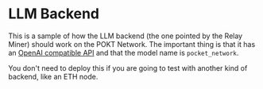 # LLM Backend

This is a sample of how the LLM backend (the one pointed by the Relay Miner) should work on the POKT Network.
The important thing is that it has an [OpenAI compatible API](https://platform.openai.com/docs/api-reference) and that the model name is `pocket_network`.

You don't need to deploy this if you are going to test with another kind of backend, like an ETH node.